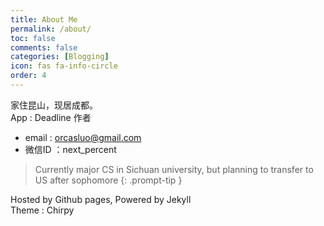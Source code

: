 ```yaml
---
title: About Me
permalink: /about/
toc: false
comments: false
categories: [Blogging]
icon: fas fa-info-circle
order: 4
---
```


家住昆山，现居成都。\
App : Deadline 作者

- email : orcasluo@gmail.com
- 微信ID ：next_percent

> Currently major CS in Sichuan university, but planning to transfer to US after sophomore
{: .prompt-tip }

Hosted by Github pages, Powered by Jekyll\
Theme : Chirpy
